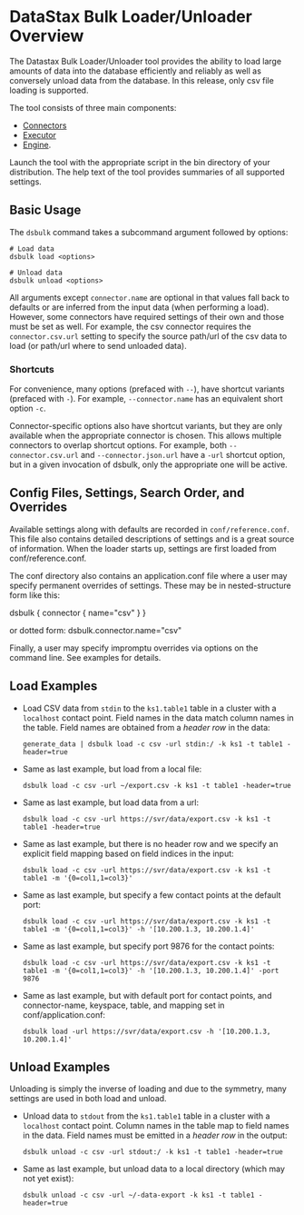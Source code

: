 # DataStax Bulk Loader/Unloader Overview

The Datastax Bulk Loader/Unloader tool provides the ability to load large amounts of data 
into the database efficiently and reliably as well as conversely unload data from the
database. In this release, only csv file loading is supported.  

The tool consists of three main components:
* [Connectors](./connectors)
* [Executor](./executor)
* [Engine](./engine).

Launch the tool with the appropriate script in the bin directory of
your distribution. The help text of the tool provides summaries of all 
supported settings.

## Basic Usage
The `dsbulk` command takes a subcommand argument followed by options:
```
# Load data
dsbulk load <options>

# Unload data
dsbulk unload <options>
``` 

All arguments except `connector.name` are optional in that values fall back to defaults or
are inferred from the input data (when performing a load). However, some connectors have 
required settings of their own and those must be set as well. For example, the csv connector
requires the `connector.csv.url` setting to specify the source path/url of the csv data to 
load (or path/url where to send unloaded data).

### Shortcuts
For convenience, many options (prefaced with `--`), have shortcut variants (prefaced with `-`).
For example, `--connector.name` has an equivalent short option `-c`. 

Connector-specific options also have shortcut variants, but they are only available when
the appropriate connector is chosen. This allows multiple connectors to overlap shortcut
options. For example, both `--connector.csv.url` and `--connector.json.url` have a
`-url` shortcut option, but in a given invocation of dsbulk, only the appropriate one
will be active.  

## Config Files, Settings, Search Order, and Overrides

Available settings along with defaults are recorded in `conf/reference.conf`. This file
also contains detailed descriptions of settings and is a great source of information.
When the loader starts up, settings are first loaded from conf/reference.conf.

The conf directory also contains an application.conf file where a user may specify permanent
overrides of settings. These may be in nested-structure form like this:

dsbulk {
  connector {
    name="csv"
  }
}

or dotted form: dsbulk.connector.name="csv"

Finally, a user may specify impromptu overrides via options on the command line.
See examples for details.

## Load Examples
* Load CSV data from `stdin` to the `ks1.table1` table in a cluster with
  a `localhost` contact point. Field names in the data match column names in the
  table. Field names are obtained from a *header row* in the data:

  `generate_data | dsbulk load -c csv -url stdin:/ -k ks1 -t table1 -header=true`

* Same as last example, but load from a local file:

  `dsbulk load -c csv -url ~/export.csv -k ks1 -t table1 -header=true`

* Same as last example, but load data from a url:

  `dsbulk load -c csv -url https://svr/data/export.csv -k ks1 -t table1 -header=true`

* Same as last example, but there is no header row and we specify an explicit field mapping based
  on field indices in the input:

  `dsbulk load -c csv -url https://svr/data/export.csv -k ks1 -t table1 -m '{0=col1,1=col3}'`

* Same as last example, but specify a few contact points at the default port:
  
  `dsbulk load -c csv -url https://svr/data/export.csv -k ks1 -t table1 -m '{0=col1,1=col3}' -h '[10.200.1.3, 10.200.1.4]'`

* Same as last example, but specify port 9876 for the contact points:

  `dsbulk load -c csv -url https://svr/data/export.csv -k ks1 -t table1 -m '{0=col1,1=col3}' -h '[10.200.1.3, 10.200.1.4]' -port 9876`

* Same as last example, but with default port for contact points, and connector-name, keyspace, table, and mapping set in
  conf/application.conf:

  `dsbulk load -url https://svr/data/export.csv -h '[10.200.1.3, 10.200.1.4]'`

## Unload Examples
Unloading is simply the inverse of loading and due to the symmetry, many settings are
used in both load and unload.

* Unload data to `stdout` from the `ks1.table1` table in a cluster with
  a `localhost` contact point. Column names in the table map to field names 
  in the data. Field names must be emitted in a *header row* in the output:

  `dsbulk unload -c csv -url stdout:/ -k ks1 -t table1 -header=true`

* Same as last example, but unload data to a local directory (which may
  not yet exist):
                                          
  `dsbulk unload -c csv -url ~/-data-export -k ks1 -t table1 -header=true`